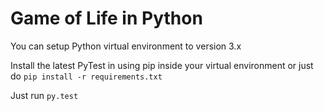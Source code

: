 Game of Life in Python
======================

You can setup Python virtual environment to version 3.x

Install the latest PyTest in using pip inside your virtual environment or just do `pip install -r requirements.txt`

Just run `py.test`
